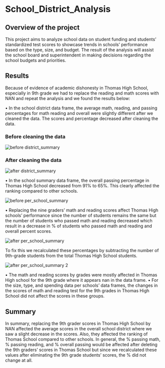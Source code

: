 # School_District_Analysis

## Overview of the project

This project aims to analyze school data on student funding and students’ standardized test scores to showcase trends in schools’ performance based on the type, size, and budget. The result of the analysis will assist the school board and superintendent in making decisions regarding the school budgets and priorities. 

## Results
Because of evidence of academic dishonesty in Thomas High School, especially in 9th grade we had to replace the reading and math scores with NAN and repeat the analysis and we found the results below:

•	In the school district data frame, the average math, reading, and passing percentages for math reading and overall were slightly different after we cleaned the data. The scores and percentage decreased after cleaning the data.
 ### Before cleaning the data
![before district_summary](https://user-images.githubusercontent.com/66279829/157001736-4cac849b-be0e-482e-a63c-0bfb4dd6a782.PNG)

### After cleaning the data
![after district_summary](https://user-images.githubusercontent.com/66279829/157001800-dfacee77-c66c-489d-8d4d-0c82d0357024.PNG)

•	In the school summary data frame, the overall passing percentage in Thomas High School decreased from 91% to 65%. This clearly affected the ranking compared to other schools.

![before per_school_summary](https://user-images.githubusercontent.com/66279829/157001834-64b2b9f3-58e0-43ff-b9ce-1ef2c5d09047.PNG)

•	Replacing the nine graders’ math and reading scores affect Thomas High schools’ performance since the number of students remains the same but the number of students who passed math and reading decreased which result in a decrease in % of students who passed math and reading and overall percent scores.

![after per_school_summary](https://user-images.githubusercontent.com/66279829/157001879-1be70ec9-5e1c-42b8-9f0d-185c7638a5d2.PNG)

To fix this we recalculated these percentages by subtracting the number of 9th-grade students from the total Thomas High School students. 

![after per_school_summary 2](https://user-images.githubusercontent.com/66279829/157001915-d1d11357-7874-4a5d-ae5b-ae987cfc85f2.PNG)

•	The math and reading scores by grades were mostly affected in Thomas High school for the 9th grade where it appears nan in the data frame.
•	For the size, type, and spending data per schools’ data frames, the changes in the scores of math and reading test for the 9th grades in Thomas High School did not affect the scores in these groups. 

## Summary

In summary, replacing the 9th grader scores in Thomas High School by NAN affected the average scores in the overall school district where we saw a slight decrease in the scores. Also, they affected the ranking of Thomas School compared to other schools. In general, the % passing math, % passing reading, and % overall passing would be affected after deleting the 9th graders’ scores in Thomas School but since we recalculated these values after eliminating the 9th grade students’ scores, the % did not change at all.
